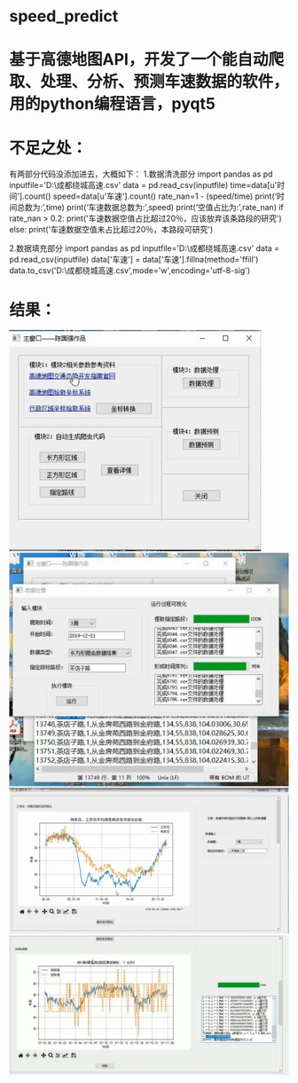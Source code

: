 # speed_predict
# 基于高德地图API，开发了一个能自动爬取、处理、分析、预测车速数据的软件，用的python编程语言，pyqt5

# 不足之处：
有两部分代码没添加进去，大概如下：
  1.数据清洗部分
import pandas as pd
inputfile='D:\成都绕城高速.csv'
data = pd.read_csv(inputfile)
time=data[u'时间'].count()
speed=data[u'车速'].count()
rate_nan=1 - (speed/time)
print(‘时间总数为:’,time)
print(‘车速数据总数为:’,speed)
print(‘空值占比为:’,rate_nan)
if rate_nan > 0.2:
    print('车速数据空值占比超过20％，应该放弃该条路段的研究')
else:
print('车速数据空值未占比超过20％，本路段可研究')
  
  2.数据填充部分
import pandas as pd
inputfile='D:\成都绕城高速.csv'
data = pd.read_csv(inputfile)
data['车速'] = data['车速'].fillna(method='ffill')
data.to_csv('D:\成都绕城高速.csv',mode='w',encoding='utf-8-sig')

# 结果：
![image](https://github.com/chenguoqiang-transportation-boy/speed_predict/blob/master/images_demo/image1.jpg)
![image](https://github.com/chenguoqiang-transportation-boy/speed_predict/blob/master/images_demo/image2.jpg)
![image](https://github.com/chenguoqiang-transportation-boy/speed_predict/blob/master/images_demo/image3.jpg)
![image](https://github.com/chenguoqiang-transportation-boy/speed_predict/blob/master/images_demo/image4.jpg)
